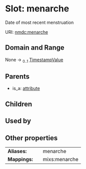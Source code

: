 
# Slot: menarche


Date of most recent menstruation

URI: [nmdc:menarche](https://microbiomedata/meta/menarche)


## Domain and Range

None &#8594;  <sub>0..1</sub> [TimestampValue](TimestampValue.md)

## Parents

 *  is_a: [attribute](attribute.md)

## Children


## Used by


## Other properties

|  |  |  |
| --- | --- | --- |
| **Aliases:** | | menarche |
| **Mappings:** | | mixs:menarche |

